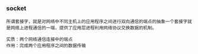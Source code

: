 ### socket

```
所谓套接字，就是对网络中不同主机上的应用程序之间进行双向通信的端点的抽象一个套接字就是网络上进程通信的一端，提供了应用层进程利用网络协议交换数据的机制。

实质：两个网络通信连接中的端点
作用：完成两个应用程序之间的数据传输
```

